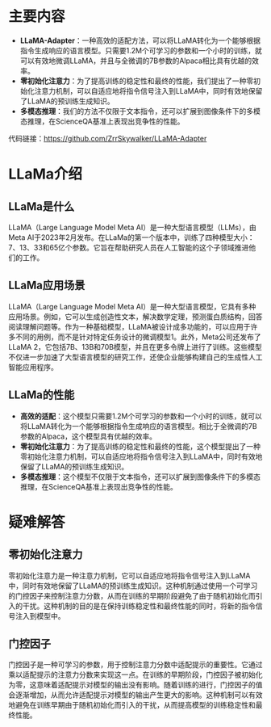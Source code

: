 
# 主要内容

- **LLaMA-Adapter**：一种高效的适配方法，可以将LLaMA转化为一个能够根据指令生成响应的语言模型。只需要1.2M个可学习的参数和一个小时的训练，就可以有效地微调LLaMA，并且与全微调的7B参数的Alpaca相比具有优越的效率。
- **零初始化注意力**：为了提高训练的稳定性和最终的性能，我们提出了一种零初始化注意力机制，可以自适应地将指令信号注入到LLaMA中，同时有效地保留了LLaMA的预训练生成知识。
- **多模态推理**：我们的方法不仅限于文本指令，还可以扩展到图像条件下的多模态推理，在ScienceQA基准上表现出竞争性的性能。


代码链接：https://github.com/ZrrSkywalker/LLaMA-Adapter

# LLaMa介绍

## LLaMa是什么
LLaMA（Large Language Model Meta AI）是一种大型语言模型（LLMs），由Meta AI于2023年2月发布。在LLaMa的第一个版本中，训练了四种模型大小：7、13、33和65亿个参数。它旨在帮助研究人员在人工智能的这个子领域推进他们的工作。

## LLaMa应用场景
LLaMA（Large Language Model Meta AI）是一种大型语言模型，它具有多种应用场景。例如，它可以生成创造性文本，解决数学定理，预测蛋白质结构，回答阅读理解问题等。作为一种基础模型，LLaMA被设计成多功能的，可以应用于许多不同的用例，而不是针对特定任务设计的微调模型1。此外，Meta公司还发布了LLaMA 2，它包括7B、13B和70B模型，并且在更多令牌上进行了训练。这些模型不仅进一步加速了大型语言模型的研究工作，还使企业能够构建自己的生成性人工智能应用程序。

## LLaMa的性能

- **高效的适配**：这个模型只需要1.2M个可学习的参数和一个小时的训练，就可以将LLaMA转化为一个能够根据指令生成响应的语言模型。相比于全微调的7B参数的Alpaca，这个模型具有优越的效率。
- **零初始化注意力**：为了提高训练的稳定性和最终的性能，这个模型提出了一种零初始化注意力机制，可以自适应地将指令信号注入到LLaMA中，同时有效地保留了LLaMA的预训练生成知识。
- **多模态推理**：这个模型不仅限于文本指令，还可以扩展到图像条件下的多模态推理，在ScienceQA基准上表现出竞争性的性能。




# 疑难解答

## 零初始化注意力
零初始化注意力是一种注意力机制，它可以自适应地将指令信号注入到LLaMA中，同时有效地保留了LLaMA的预训练生成知识。这种机制通过使用一个可学习的门控因子来控制注意力分数，从而在训练的早期阶段避免了由于随机初始化而引入的干扰。这种机制的目的是在保持训练稳定性和最终性能的同时，将新的指令信号注入到模型中。

## 门控因子
门控因子是一种可学习的参数，用于控制注意力分数中适配提示的重要性。它通过乘以适配提示的注意力分数来实现这一点。在训练的早期阶段，门控因子被初始化为零，这意味着适配提示对模型的输出没有影响。随着训练的进行，门控因子的值会逐渐增加，从而允许适配提示对模型的输出产生更大的影响。这种机制可以有效地避免在训练早期由于随机初始化而引入的干扰，从而提高模型的训练稳定性和最终性能。

